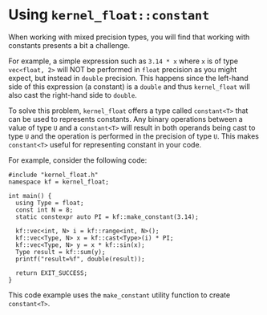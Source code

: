 Using `kernel_float::constant`
===

When working with mixed precision types, you will find that working with constants presents a bit a challenge.

For example, a simple expression such as `3.14 * x` where `x` is of type `vec<float, 2>` will NOT be performed
in `float` precision as you might expect, but instead in `double` precision.
This happens since the left-hand side of this expression
(a constant) is a `double` and thus `kernel_float` will also cast the right-hand side to `double`.

To solve this problem, `kernel_float` offers a type called `constant<T>` that can be used to represents
constants. Any binary operations between a value of type `U` and a `constant<T>` will result in both
operands being cast to type `U` and the operation is performed in the precision of type `U`. This makes
`constant<T>` useful for representing constant in your code.


For example, consider the following code:

```
#include "kernel_float.h"
namespace kf = kernel_float;

int main() {
  using Type = float;
  const int N = 8;
  static constexpr auto PI = kf::make_constant(3.14);

  kf::vec<int, N> i = kf::range<int, N>();
  kf::vec<Type, N> x = kf::cast<Type>(i) * PI;
  kf::vec<Type, N> y = x * kf::sin(x);
  Type result = kf::sum(y);
  printf("result=%f", double(result));

  return EXIT_SUCCESS;
}
```

This code example uses the ``make_constant`` utility function to create `constant<T>`.
